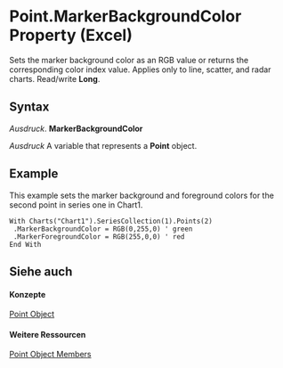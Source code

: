 
# Point.MarkerBackgroundColor Property (Excel)

Sets the marker background color as an RGB value or returns the corresponding color index value. Applies only to line, scatter, and radar charts. Read/write  **Long**.


## Syntax

 _Ausdruck_. **MarkerBackgroundColor**

 _Ausdruck_ A variable that represents a **Point** object.


## Example

This example sets the marker background and foreground colors for the second point in series one in Chart1.


```
With Charts("Chart1").SeriesCollection(1).Points(2) 
 .MarkerBackgroundColor = RGB(0,255,0) ' green 
 .MarkerForegroundColor = RGB(255,0,0) ' red 
End With
```


## Siehe auch


#### Konzepte


[Point Object](48ed9aec-2d29-ec4d-8e55-fca13982c358.md)
#### Weitere Ressourcen


[Point Object Members](http://msdn.microsoft.com/library/a533258d-fc3b-9fe1-2a77-a55ecbe7bd7a%28Office.15%29.aspx)